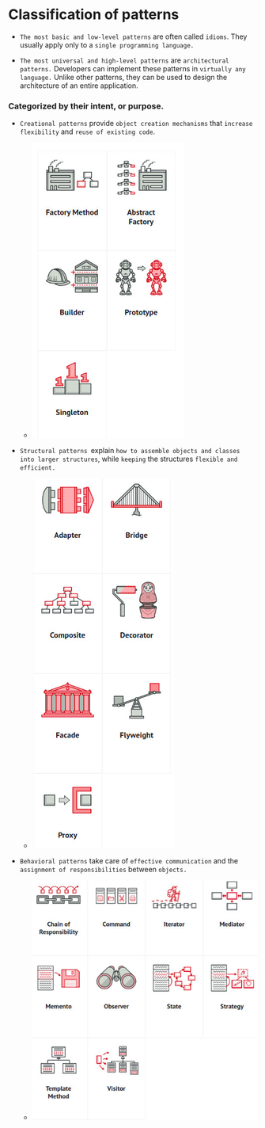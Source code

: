 # Classification of patterns

* `The most basic and low-level patterns` are often called `idioms`. They usually apply only to a `single programming language.`

* `The most universal and high-level patterns` are `architectural patterns.` Developers can implement these patterns in `virtually any language.` Unlike other patterns, they can be used to design the architecture of an entire application.

### Categorized by their intent, or purpose.

* `Creational patterns` provide `object creation mechanisms` that `increase flexibility` and `reuse of existing code`.
  * ![Overview](/images/design-patterns/creational/overview.jpg)

* `Structural patterns `explain `how to assemble objects and classes into larger structures`, while `keeping` the structures `flexible and efficient.`
  * ![Overview](/images/design-patterns/structural/overview.jpg)

* `Behavioral patterns` take care of `effective communication` and the `assignment of responsibilities` between `objects.`
  * ![Overview](/images/design-patterns/behavioral/overview.jpg)
